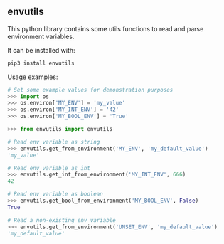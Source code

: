 envutils
--------

This python library contains some utils functions to read and parse environment variables.

It can be installed with:
```python
pip3 install envutils
```

Usage examples:

```python
# Set some example values for demonstration purposes
>>> import os
>>> os.environ['MY_ENV'] = 'my_value'
>>> os.environ['MY_INT_ENV'] = '42'
>>> os.environ['MY_BOOL_ENV'] = 'True'

>>> from envutils import envutils

# Read env variable as string
>>> envutils.get_from_environment('MY_ENV', 'my_default_value')
'my_value'

# Read env variable as int
>>> envutils.get_int_from_environment('MY_INT_ENV', 666)
42

# Read env variable as boolean
>>> envutils.get_bool_from_environment('MY_BOOL_ENV', False)
True

# Read a non-existing env variable
>>> envutils.get_from_environment('UNSET_ENV', 'my_default_value')
'my_default_value'
```